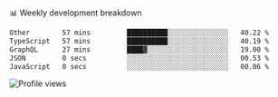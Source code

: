 
📊 Weekly development breakdown
<!--START_SECTION:waka-->

```txt
Other        57 mins         ██████████░░░░░░░░░░░░░░░   40.22 %
TypeScript   57 mins         ██████████░░░░░░░░░░░░░░░   40.19 %
GraphQL      27 mins         ████▓░░░░░░░░░░░░░░░░░░░░   19.00 %
JSON         0 secs          ░░░░░░░░░░░░░░░░░░░░░░░░░   00.53 %
JavaScript   0 secs          ░░░░░░░░░░░░░░░░░░░░░░░░░   00.06 %
```

<!--END_SECTION:waka-->

<img src="https://gpvc.arturio.dev/iqbalfasri" alt="Profile views"/>
